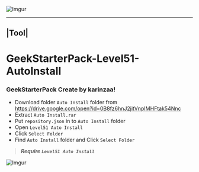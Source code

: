 ![Imgur](http://i.imgur.com/x6M90FH.jpg)

------
|Tool| 
------

# GeekStarterPack-Level51-AutoInstall 

### GeekStarterPack Create by karinzaa! </n>

* Download folder `Auto Install` folder from https://drive.google.com/open?id=0B8fz6hnJ2jitVnpIMHFtak54Nnc</n>
* Extract  `Auto Install.rar`
* Put `repository.json` in to `Auto Install` folder</n>
* Open `Level51 Auto Install` 
* Click `Select Folder`
* Find `Auto Install` folder and  Click `Select Folder`

>***Require `Level51 Auto Install`***

![Imgur](http://i.imgur.com/z9yRvX2.png?1)
